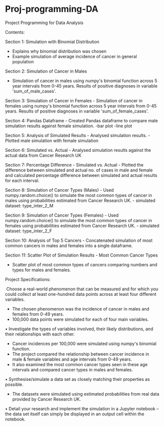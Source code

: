 # Proj-programming-DA
Project Programming for Data Analysis

Contents:

Section 1: Simulation with Binomial Distribution
  - Explains why binomial distribution was chosen
  - Example simulation of average incidence of cancer in general population
    
Section 2: Simulation of Cancer in Males
  - Simulation of cancer in males using numpy's binomial function across 5 year intervals from 0-45 years.
    Results of positive diagnoses in variable 'sum_of_male_cases'.

Section 3: Simulation of Cancer in Females
    - Simulation of cancer in females using numpy's binomial function across 5 year intervals from 0-45 years.
    Results of positive diagnoses in variable 'sum_of_female_cases'.

Section 4: Pandas Dataframe
    - Created Pandas dataframe to compare male simulation results against female simulation.
          -bar plot 
          -line plot

Section 5: Analysis of Simulated Results
     - Analysed simulation results.
     - Plotted male simulation with female simulation

Section 6: Simulated vs. Actual
     -  Analysed simulation results against the actual data from Cancer Research UK

Section 7: Percentage Difference - Simulated vs. Actual
    - Plotted the difference between simulated and actual no. of cases in male and female and calculated percentage difference between
      simulated and actual results for each interval.

Section 8: Simulation of Cancer Types (Males)
    - Used numpy.random.choice() to simulate the most common types of cancer 
      in males using probabilities estimated from Cancer Research UK. 
    - simulated dataset: type_inter_2_M

Section 9: Simulation of Cancer Types (Females)
    - Used numpy.random.choice() to simulate the most common types of cancer 
      in females using probabilities estimated from Cancer Research UK. 
    - simulated dataset: type_inter_2_F

Section 10: Analysis of Top 5 Cancers
    - Concatenated simulation of most common cancers in males and females into a single dataframe.

Section 11: Scatter Plot of Simulation Results - Most Common Cancer Types
   - Scatter plot of most common types of cancers comparing numbers and types for males and females.



Project Specifications:

​ Choose a real-world phenomenon that can be measured and for which you could
  collect at least one-hundred data points across at least four different variables.
  
  - The chosen phenomenon was the incidence of cancer in males and females from 0-49 years.
  - 100,000 data points were simulated for each of four main variables.
  
  
• Investigate the types of variables involved, their likely distributions, and their
relationships with each other.

- Cancer incidences per 100,000 were simulated using numpy's binomial function.
- The project compared the relationship between cancer incidence in male & female variables and age intervals from 0-49 years.
- It also examined the most common cancer types seen in these age intervals and compared cancer types in males and females.

• Synthesise/simulate a data set as closely matching their properties as possible.

- The datasets were simulated using estimated probabilities from real data provided by Cancer Research UK.

• Detail your research and implement the simulation in a Jupyter notebook – the
data set itself can simply be displayed in an output cell within the notebook.
